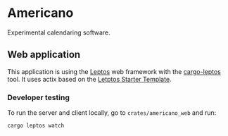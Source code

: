 # Americano

Experimental calendaring software.

## Web application

This application is using the [Leptos](https://github.com/leptos-rs/leptos) web framework with the [cargo-leptos](https://github.com/akesson/cargo-leptos) tool. It uses actix based on the [Letptos Starter Template](https://github.com/leptos-rs/start).

### Developer testing
To run the server and client locally, go to `crates/americano_web` and run:

`cargo leptos watch`


